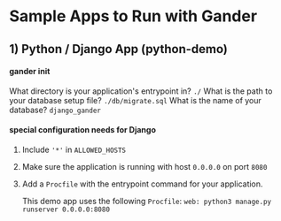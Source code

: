 # Sample Apps to Run with Gander

## 1) Python / Django App (python-demo)

#### gander init
What directory is your application's entrypoint in? `./`
What is the path to your database setup file? `./db/migrate.sql`
What is the name of your database? `django_gander`

#### special configuration needs for Django
1) Include `'*'` in `ALLOWED_HOSTS`

2) Make sure the application is running with host `0.0.0.0` on port `8080`

3) Add a `Procfile` with the entrypoint command for your application.

   This demo app uses the following `Procfile`:
  `web: python3 manage.py runserver 0.0.0.0:8080`